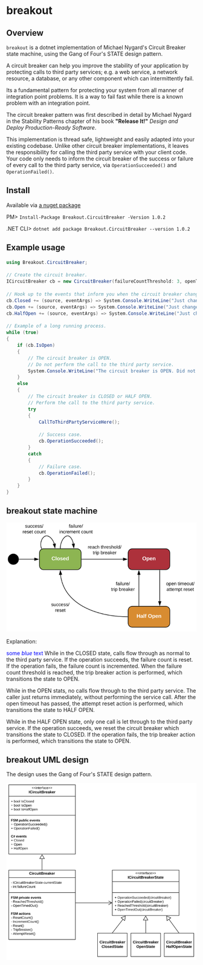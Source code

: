 # breakout

## Overview
`breakout` is a dotnet implementation of Michael Nygard's Circuit Breaker state machine, using the Gang of Four's STATE design pattern.

A circuit breaker can help you improve the stability of your application by protecting calls to third party services; e.g. a web service, a network resource, a database, or any other component which can intermittently fail.

Its a fundamental pattern for protecting your system from all manner of integration point problems. It is a way to fail fast while there is a known problem with an integration point.

The circuit breaker pattern was first described in detail by Michael Nygard in the Stability Patterns chapter of his book **"Release It!"** *Design and Deploy Production-Ready Software*.

This implementation is thread safe, lightweight and easily adapted into your existing codebase. Unlike other circuit breaker implementations, it leaves the responsibility for calling the third party service with your client code. Your code only needs to inform the circuit breaker of the success or failure of every call to the third party service, via `OperationSucceeded()` and `OperationFailed()`.

## Install

Available via [a nuget package](https://www.nuget.org/packages/Breakout.CircuitBreaker/)

PM> `Install-Package Breakout.CircuitBreaker -Version 1.0.2`

.NET CLI> `dotnet add package Breakout.CircuitBreaker --version 1.0.2`

## Example usage

```csharp
using Breakout.CircuitBreaker;

// Create the circuit breaker.
ICircuitBreaker cb = new CircuitBreaker(failureCountThreshold: 3, openTimeoutInSeconds: 5);

// Hook up to the events that inform you when the circuit breaker changes state.
cb.Closed += (source, eventArgs) => System.Console.WriteLine("Just changed to CLOSED");
cb.Open += (source, eventArgs) => System.Console.WriteLine("Just changed to OPEN");
cb.HalfOpen += (source, eventArgs) => System.Console.WriteLine("Just changed to HALF OPEN");

// Example of a long running process.
while (true)
{
    if (cb.IsOpen)
    {
        // The circuit breaker is OPEN.
        // Do not perform the call to the third party service.
        System.Console.WriteLine("The circuit breaker is OPEN. Did not perform call.");
    }
    else
    {
        // The circuit breaker is CLOSED or HALF OPEN.
        // Perform the call to the third party service.
        try
        {
            CallToThirdPartyServiceHere();

            // Success case.
            cb.OperationSucceeded();
        }
        catch
        {
            // Failure case.
            cb.OperationFailed();
        }
    }
}
```

## breakout state machine

![The Circuit Breaker state machine](/docs/circuit-breaker-state-machine.png)

Explanation:

<span style="color:blue">some *blue* text</span>
While in the CLOSED state, calls flow through as normal to the third party service.
If the operation succeeds, the failure count is reset.
If the operation fails, the failure count is incremented.
When the failure count threshold is reached, the trip breaker action is performed,
which transitions the state to OPEN.

While in the OPEN stats, no calls flow through to the third party service.
The caller just returns immediately, without performing the service call.
After the open timeout has passed, the attempt reset action is performed,
which transitions the state to HALF OPEN.

While in the HALF OPEN state, only one call is let through to the third party service.
If the operation succeeds, we reset the circuit breaker which transitions the state to CLOSED.
If the operation fails, the trip breaker action is performed, 
which transitions the state to OPEN.

## breakout UML design

The design uses the Gang of Four's STATE design pattern.

![The Circuit Breaker UML design](/docs/circuit-breaker-uml-design.png)
